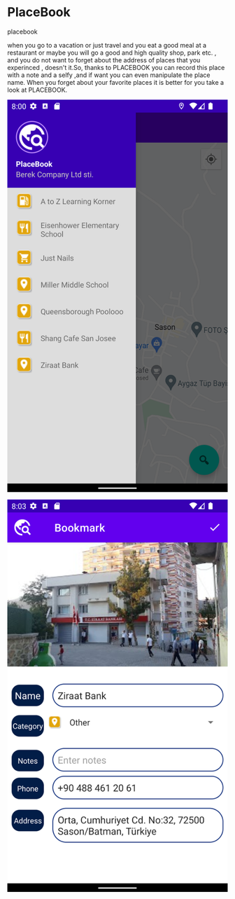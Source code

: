 # PlaceBook
placebook


when you go to a vacation or just travel and you eat a good meal at a restaurant or maybe you will
go a good and high quality shop, park etc. , and you do not want to forget about the address of places that you experinced , doesn't it.So,
thanks to PLACEBOOK you can record this place with a note  and a  selfy ,and if want you can even manipulate the place name. When you forget about your favorite places it is better for you take a look at PLACEBOOK.









![drawer screen](https://github.com/bilalceng/PlaceBook/blob/master/drawer_layout.png)

![detail screen](https://github.com/bilalceng/PlaceBook/blob/master/detail_screen.png)
